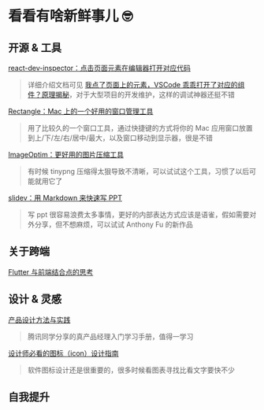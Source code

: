 # 看看有啥新鲜事儿 🤓

## 开源 & 工具

[react-dev-inspector：点击页面元素在编辑器打开对应代码](https://github.com/zthxxx/react-dev-inspector)

> 详细介绍文档可见 [我点了页面上的元素，VSCode 乖乖打开了对应的组件？原理揭秘](https://juejin.cn/post/6901466406823575560)，对于大型项目的开发维护，这样的调试神器还挺不错

[Rectangle：Mac 上的一个好用的窗口管理工具](https://github.com/rxhanson/Rectangle)

> 用了比较久的一个窗口工具，通过快捷键的方式将你的 Mac 应用窗口放置到上/下/左/右/居中/最大，以及窗口移动到显示器，很是不错

[ImageOptim：更好用的图片压缩工具](https://github.com/ImageOptim/ImageOptim)

> 有时候 tinypng 压缩得太狠导致不清晰，可以试试这个工具，习惯了以后可能就用它了

[slidev：用 Markdown 来快速写 PPT](https://github.com/slidevjs/slidev)

> 写 ppt 很容易浪费太多事情，更好的内部表达方式应该是语雀，假如需要对外分享，但不想麻烦，可以试试 Anthony Fu 的新作品

## 关于跨端

[Flutter 与前端结合点的思考](https://juejin.cn/post/6908357007749693454)

## 设计 & 灵感

[产品设计方法与实践](https://mp.weixin.qq.com/s/Sv2sKHuJ3nQOvdtvPirAuw)

> 腾讯同学分享的真产品经理入门学习手册，值得一学习

[设计师必看的图标（icon）设计指南](https://mp.weixin.qq.com/s/2rp-SjrSh0ZjAyr7D-QOng)

> 软件图标设计还是很重要的，很多时候看图表寻找比看文字要快不少

## 自我提升
